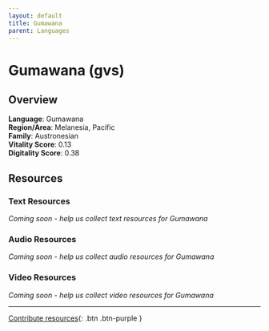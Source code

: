 ```yaml
---
layout: default
title: Gumawana
parent: Languages
---
```


# Gumawana (gvs)

## Overview

**Language**: Gumawana  
**Region/Area**: Melanesia, Pacific  
**Family**: Austronesian  
**Vitality Score**: 0.13  
**Digitality Score**: 0.38  

## Resources

### Text Resources
*Coming soon - help us collect text resources for Gumawana*

### Audio Resources
*Coming soon - help us collect audio resources for Gumawana*

### Video Resources
*Coming soon - help us collect video resources for Gumawana*

---

[Contribute resources](https://fairtrain.github.io/){: .btn .btn-purple }
